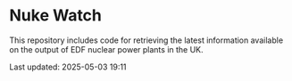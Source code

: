 # Nuke Watch

This repository includes code for retrieving the latest information available on the output of EDF nuclear power plants in the UK.

Last updated: 2025-05-03 19:11